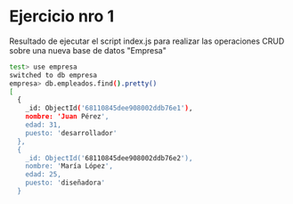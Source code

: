 # Ejercicio nro 1

Resultado de ejecutar el script index.js para realizar las operaciones CRUD sobre una nueva base de datos "Empresa"

```bash
test> use empresa
switched to db empresa
empresa> db.empleados.find().pretty()
[
  {
    _id: ObjectId('68110845dee908002ddb76e1'),
    nombre: 'Juan Pérez',
    edad: 31,
    puesto: 'desarrollador'
  },
  {
    _id: ObjectId('68110845dee908002ddb76e2'),
    nombre: 'María López',
    edad: 25,
    puesto: 'diseñadora'
  }
```